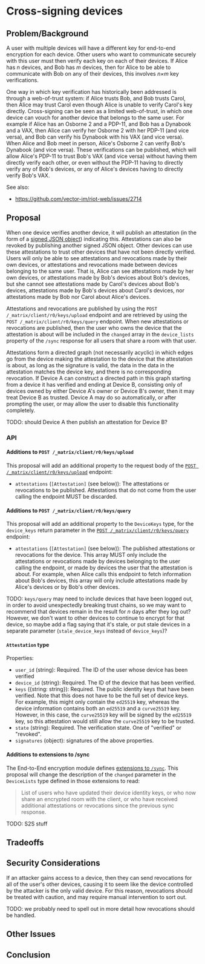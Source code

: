 Cross-signing devices
=====================

Problem/Background
------------------
A user with multiple devices will have a different key for end-to-end
encryption for each device.  Other users who want to communicate securely with
this user must then verify each key on each of their devices.  If Alice has *n*
devices, and Bob has *m* devices, then for Alice to be able to communicate with
Bob on any of their devices, this involves *n×m* key verifications.

One way in which key verification has historically been addressed is through a
web-of-trust system: if Alice trusts Bob, and Bob trusts Carol, then Alice may
trust Carol even though Alice is unable to verify Carol's key directly.
Cross-signing can be seen as a limited web-of-trust, in which one device can
vouch for another device that belongs to the same user.  For example if Alice
has an Osborne 2 and a PDP-11, and Bob has a Dynabook and a VAX, then Alice can
verify her Osborne 2 with her PDP-11 (and vice versa), and Bob can verify his
Dynabook with his VAX (and vice versa).  When Alice and Bob meet in person,
Alice's Osborne 2 can verify Bob's Dynabook (and vice versa).  These
verifications can be published, which will allow Alice's PDP-11 to trust Bob's
VAX (and vice versa) without having them directly verify each other, or even
without the PDP-11 having to directly verify any of Bob's devices, or any of
Alice's devices having to directly verify Bob's VAX.

See also:

- https://github.com/vector-im/riot-web/issues/2714

Proposal
--------

When one device verifies another device, it will publish an attestation (in the
form of a [signed JSON
object](https://matrix.org/docs/spec/appendices.html#signing-json)) indicating
this. Attestations can also be revoked by publishing another signed JSON
object. Other devices can use these attestations to trust other devices that
have not been directly verified.  Users will only be able to see attestations
and revocations made by their own devices, or attestations and revocations made
between devices belonging to the same user.  That is, Alice can see
attestations made by her own devices, or attestations made by Bob's devices
about Bob's devices, but she cannot see attestations made by Carol's devices
about Bob's devices, attestations made by Bob's devices about Carol's devices,
nor attestations made by Bob nor Carol about Alice's devices.

Attestations and revocations are published by using the `POST
/_matrix/client/r0/keys/upload` endpoint and are retrieved by using the `POST
/_matrix/client/r0/keys/query` endpoint.  When new attestations or revocations
are published, then the user who owns the device that the attestation is about
will be included in the `changed` array in the `device_lists` property of the
`/sync` response for all users that share a room with that user.

Attestations form a directed graph (not necessarily acyclic) in which edges go
from the device making the attestation to the device that the attestation is
about, as long as the signature is valid, the data in the data in the
attestation matches the device key, and there is no corresponding
revocation. If Device A can construct a directed path in this graph starting
from a device it has verified and ending at Device B, consisting only of
devices owned by either Device A's owner or Device B's owner, then it may treat
Device B as trusted. Device A may do so automatically, or after prompting the
user, or may allow the user to disable this functionality completely.

TODO: should Device A then publish an attestation for Device B?

### API

#### Additions to `POST /_matrix/client/r0/keys/upload`

This proposal will add an additional property to the request body of the [`POST
/_matrix/client/r0/keys/upload`](https://matrix.org/docs/spec/client_server/r0.4.0.html#post-matrix-client-r0-keys-upload)
endpoint:

- `attestations` (`[Attestation]` (see below)): The attestations or revocations
  to be published.  Attestations that do not come from the user calling the
  endpoint MUST be discarded.

#### Additions to `POST /_matrix/client/r0/keys/query`

This proposal will add an additional property to the `DeviceKeys` type, for the `device_keys` return
parameter in the [`POST
/_matrix/client/r0/keys/query`](https://matrix.org/docs/spec/client_server/r0.4.0.html#post-matrix-client-r0-keys-query)
endpoint:

- `attestations` (`[Attestation]` (see below)): The published attestations or
  revocations for the device.  This array MUST only include the attestations or
  revocations made by devices belonging to the user calling the endpoint, or
  made by devices the user that the attestation is about.  For example, when
  Alice calls this endpoint to fetch information about Bob's devices, this
  array will only include attestations made by Alice's devices or by Bob's
  other devices.

TODO: `keys/query` may need to include devices that have been logged out, in
order to avoid unexpectedly breaking trust chains, so we may want to recommend
that devices remain in the result for *n* days after they log out?  However, we
don't want to other devices to continue to encrypt for that device, so maybe
add a flag saying that it's stale, or put stale devices in a separate parameter
(`stale_device_keys` instead of `device_keys`)?

#### `Attestation` type

Properties:

- `user_id` (string): Required. The ID of the user whose device has been verified
- `device_id` (string): Required. The ID of the device that has been verified.
- `keys` ({string: string}): Required. The public identity keys that have been
  verified. Note that this does not have to be the full set of device keys.
  For example, this might only contain the `ed25519` key, whereas the device
  information contains both an `ed25519` and a `curve25519` key.  However, in
  this case, the `curve25519` key will be signed by the `ed25519` key, so this
  attestation would still allow the `curve25519` key to be trusted.
- `state` (string): Required. The verification state. One of "verified" or
  "revoked".
- `signatures` (object): signatures of the above properties.

#### Additions to extensions to /sync

The End-to-End encryption module defines [extensions to
`/sync`](https://matrix.org/docs/spec/client_server/r0.4.0.html#device-lists-sync).
This proposal will change the description of the `changed` parameter in the
`DeviceLists` type defined in those extensions to read:

> List of users who have updated their device identity keys, or who now share
> an encrypted room with the client, or who have received additional
> attestations or revocations since the previous sync response.

TODO: S2S stuff

Tradeoffs
---------

Security Considerations
-----------------------

If an attacker gains access to a device, then they can send revocations for all
of the user's other devices, causing it to seem like the device controlled by
the attacker is the only valid device.  For this reason, revocations should be
treated with caution, and may require manual intervention to sort out.

TODO: we probably need to spell out in more detail how revocations should be
handled.

Other Issues
------------

Conclusion
----------

